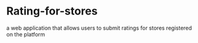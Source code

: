 # Rating-for-stores
a web application that allows users to submit ratings for stores registered on the
platform
